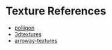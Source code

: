 # Texture References
- [poliigon](https://www.poliigon.com/)
- [3dtextures](https://3dtextures.me/)
- [arroway-textures](https://www.arroway-textures.ch/)